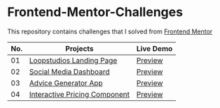 # Frontend-Mentor-Challenges
This repository contains challenges that I solved from [Frontend Mentor](https://www.frontendmentor.io/challenges)

| No. | Projects | Live Demo |
| --- | --- | --- |
| 01 |[Loopstudios Landing Page](https://github.com/suraj-py/Frontend-Mentor-Challenges/tree/master/loopstudios-landing-page-main)|[Preview](https://loopstudios-page-fm.netlify.app/)|
| 02 |[Social Media Dashboard](https://github.com/suraj-py/Frontend-Mentor-Challenges/tree/master/social-media-dashboard-with-theme-switcher-master)|[Preview](https://social-media-dashboard-fm.netlify.app/)|
| 03 |[Advice Generator App](https://github.com/suraj-py/Frontend-Mentor-Challenges/tree/master/advice-generator-app-main)|[Preview](https://advice-generator-main-fm.netlify.app/)|
| 04 |[Interactive Pricing Component](https://github.com/suraj-py/Frontend-Mentor-Challenges/tree/master/interactive-pricing-component-main) | [Preview](https://interactive-pricing-comp-fm.netlify.app/)|
